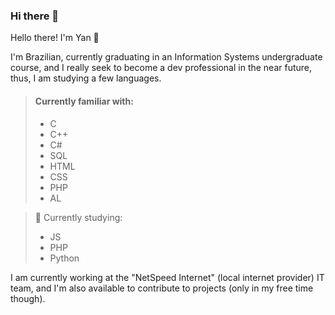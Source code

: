 ### Hi there 👋

<!--
**yanobarbosa/yanobarbosa** is a ✨ _special_ ✨ repository because its `README.md` (this file) appears on your GitHub profile.

Here are some ideas to get you started:

- 🔭 I’m currently working on ...
- 🌱 I’m currently learning ...
- 👯 I’m looking to collaborate on ...
- 🤔 I’m looking for help with ...
- 💬 Ask me about ...
- 📫 How to reach me: ...
- 😄 Pronouns: ...
- ⚡ Fun fact: ...
-->
Hello there! I'm Yan 👋

I'm Brazilian, currently graduating in an Information Systems undergraduate course, and I really seek to become a dev professional in the near future, thus, I am studying a few languages.

>#### Currently familiar with:
>
>- C 
>- C++
>- C#
>- SQL
>- HTML
>- CSS
>- PHP
>- AL

>🌱 Currently studying:
>
>- JS
>- PHP
>- Python

I am currently working at the "NetSpeed Internet" (local internet provider) IT team, and I'm also available to contribute to projects (only in my free time though).
